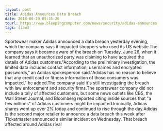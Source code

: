 ```yaml
---
layout: post
title: Adidas Announces Data Breach
date: 2018-06-29 09:35:20
tourl: https://www.bleepingcomputer.com/news/security/adidas-announces-data-breach/
tags: [law]
---
```

Sportswear maker Adidas announced a data breach yesterday evening, which the company says it impacted shoppers who used its US website.The company says it became aware of the breach on Tuesday, June 26, when it learned that an unauthorized party was claiming to have acquired the details of Adidas customers."According to the preliminary investigation, the limited data includes contact information, usernames and encrypted passwords," an Adidas spokesperson said."Adidas has no reason to believe that any credit card or fitness information of those consumers was impacted," he added.The company said it's still investigating the breach with law enforcement and security firms.The sportswear company did not include a tally of affected customers, but some news outlets like CBS, the Wall Street Journal, and Bloomberg reported citing inside sources that "a few millions" of Adidas customers might be impacted.Ironically, Adidas shares went up over 2% today and continued to rise through the day.Adidas is the second major retailer to announce a data breach this week after Ticketmaster announced a similar incident on Wednesday. That breach affected around Adidas rival 
